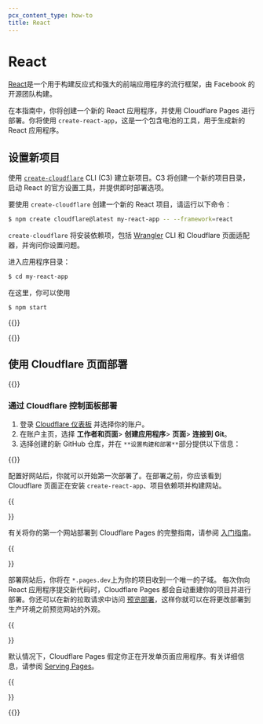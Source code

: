 ```yaml
---
pcx_content_type: how-to
title: React
---
```


# React

[React](https://reactjs.org/)是一个用于构建反应式和强大的前端应用程序的流行框架，由 Facebook 的开源团队构建。

在本指南中，你将创建一个新的 React 应用程序，并使用 Cloudflare Pages 进行部署。你将使用 `create-react-app`，这是一个包含电池的工具，用于生成新的 React 应用程序。

## 设置新项目

使用 [`create-cloudflare`](https://www.npmjs.com/package/create-cloudflare) CLI (C3) 建立新项目。C3 将创建一个新的项目目录，启动 React 的官方设置工具，并提供即时部署选项。

要使用 `create-cloudflare` 创建一个新的 React 项目，请运行以下命令：

```sh
$ npm create cloudflare@latest my-react-app -- --framework=react
```

`create-cloudflare` 将安装依赖项，包括 [Wrangler](/workers/wrangler/install-and-update/#check-your-wrangler-version) CLI 和 Cloudflare 页面适配器，并询问你设置问题。

进入应用程序目录：

```sh
$ cd my-react-app
```

在这里，你可以使用

```sh
$ npm start
```

{{<render file="_tutorials-before-you-start.md">}}

{{<render file="/_framework-guides/_create-github-repository_no_init.md">}}

## 使用 Cloudflare 页面部署

{{<render file="_deploy-via-c3.md" withParameters="React">}}

### 通过 Cloudflare 控制面板部署

1. 登录 [Cloudflare 仪表板](https://dash.cloudflare.com/) 并选择你的账户。
2. 在账户主页，选择 **工作者和页面**> **创建应用程序**> **页面**> **连接到 Git**。
3. 选择创建的新 GitHub 仓库，并在 `**设置构建和部署**`部分提供以下信息：

<div>

{{<pages-build-preset framework="create-react-app">}}

</div>

配置好网站后，你就可以开始第一次部署了。在部署之前，你应该看到 Cloudflare 页面正在安装 `create-react-app`、项目依赖项并构建网站。

{{<Aside type="note">}}

有关将你的第一个网站部署到 Cloudflare Pages 的完整指南，请参阅 [入门指南](/pages/get-started/)。

{{</Aside>}}

部署网站后，你将在 `*.pages.dev`上为你的项目收到一个唯一的子域。
每次你向 React 应用程序提交新代码时，Cloudflare Pages 都会自动重建你的项目并进行部署。你还可以在新的拉取请求中访问 [预览部署](/pages/configuration/preview-deployments/)，这样你就可以在将更改部署到生产环境之前预览网站的外观。

{{<Aside type="note" header="SPA rendering">}}

默认情况下，Cloudflare Pages 假定你正在开发单页面应用程序。有关详细信息，请参阅 [Serving Pages](/pages/configuration/serving-pages/#single-page-application-spa-rendering)。

{{</Aside>}}

{{<render file="/_framework-guides/_learn-more.md" withParameters="React">}}